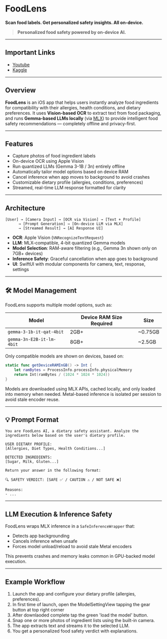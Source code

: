 # **FoodLens**

**Scan food labels. Get personalized safety insights. All on-device.**

> **Personalized food safety powered by on-device AI.**
---


## Important Links

- [Youtube](https://youtu.be/z1hHl7igdvk)
- [Kaggle](https://www.kaggle.com/competitions/google-gemma-3n-hackathon/writeups/food-len-ios-app)

---


## Overview

**FoodLens** is an iOS app that helps users instantly analyze food ingredients for compatibility with their allergies, health conditions, and dietary preferences. It uses **Vision-based OCR** to extract text from food packaging, and runs **Gemma-based LLMs locally** (via [MLX](https://github.com/ml-explore/mlx)) to provide intelligent food safety recommendations — completely offline and privacy-first.

---

## Features

* Capture photos of food ingredient labels
* On-device OCR using Apple Vision
* Run quantized LLMs (Gemma 3-1B / 3n) entirely offline
* Automatically tailor model options based on device RAM
* Cancel inference when app moves to background to avoid crashes
* Customizable dietary profile (allergies, conditions, preferences)
* Streamed, real-time LLM response formatted for clarity

---

## Architecture

```
[User] → [Camera Input] → [OCR via Vision] → [Text + Profile] 
      → [Prompt Generation] → [On-device LLM via MLX] 
      → [Streamed Result] → [AI Response UI]
```

* **OCR**: Apple Vision (`VNRecognizeTextRequest`)
* **LLM**: MLX-compatible, 4-bit quantized Gemma models
* **Model Selection**: RAM-aware filtering (e.g., Gemma 3n shown only on 7GB+ devices)
* **Inference Safety**: Graceful cancellation when app goes to background
* **UI**: SwiftUI with modular components for camera, text, response, settings

---

## 🛠️ Model Management

FoodLens supports multiple model options, such as:

| Model                     | Device RAM Size Required | Size     |
| ------------------------- | ------------ | -------- |
| `gemma-3-1b-it-qat-4bit`  | 2GB+         | \~0.75GB |
| `gemma-3n-E2B-it-lm-4bit` | 8GB+         | \~2.5GB  |

Only compatible models are shown on devices, based on:

```swift
static func getDeviceRAMInGB() -> Int {
    let ramBytes = ProcessInfo.processInfo.physicalMemory
    return Int(ramBytes / (1024 * 1024 * 1024))
}
```

Models are downloaded using MLX APIs, cached locally, and only loaded into memory when needed. Metal-based inference is isolated per session to avoid stale encoder reuse.

---

## 💡 Prompt Format

```text
You are FoodLens AI, a dietary safety assistant. Analyze the ingredients below based on the user's dietary profile.

USER DIETARY PROFILE:
[Allergies, Diet Types, Health Conditions...]

DETECTED INGREDIENTS:
[Sugar, Milk, Gluten...]

Return your answer in the following format:

🔍 SAFETY VERDICT: [SAFE ✅ / CAUTION ⚠️ / NOT SAFE ❌]

Reasons:
- ...
```

---

## LLM Execution & Inference Safety

FoodLens wraps MLX inference in a `SafeInferenceWrapper` that:

* Detects app backgrounding
* Cancels inference when unsafe
* Forces model unload/reload to avoid stale Metal encoders

This prevents crashes and memory leaks common in GPU-backed model execution.

---

## Example Workflow

1. Launch the app and configure your dietary profile (allergies, preferences).
2. In first time of launch, open the ModelSettingView tapping the gear button at top right corner
3. After downlaoded complete tap the green 'load the model' button.
4. Snap one or more photos of ingredient lists using the built-in camera.
5. The app extracts text and streams it to the selected LLM.
6. You get a personalized food safety verdict with explanations.
